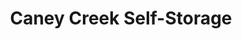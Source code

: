 ---
title: "Caney Creek Self-Storage"
url: /new-caney/caney-creek-self-storage/
shop: storage rental
---